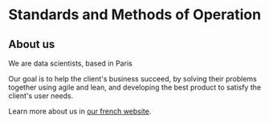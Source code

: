 # Standards and Methods of Operation

## About us
We are data scientists, based in Paris

Our goal is to help the client's business succeed, by solving their problems together using agile and lean, and developing the best product to satisfy the client's user needs.

Learn more about us in [our french website](https://www.sicara.com/).

